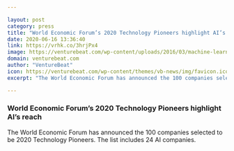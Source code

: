 ```yaml
---

layout: post
category: press
title: "World Economic Forum’s 2020 Technology Pioneers highlight AI’s reach"
date: 2020-06-16 13:36:40
link: https://vrhk.co/3hrjPx4
image: https://venturebeat.com/wp-content/uploads/2016/03/machine-learning.jpg?w=1200&strip=all
domain: venturebeat.com
author: "VentureBeat"
icon: https://venturebeat.com/wp-content/themes/vb-news/img/favicon.ico
excerpt: "The World Economic Forum has announced the 100 companies selected to be 2020 Technology Pioneers. The list includes 24 AI companies."

---
```


### World Economic Forum’s 2020 Technology Pioneers highlight AI’s reach

The World Economic Forum has announced the 100 companies selected to be 2020 Technology Pioneers. The list includes 24 AI companies.